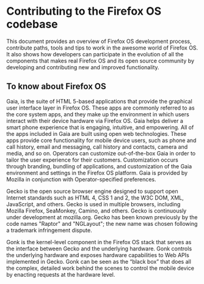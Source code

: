 # Contributing to the Firefox OS codebase

This document provides an overview of Firefox OS development process, contribute paths, tools and tips to work in the awesome world of Firefox OS. It also shows how developers can participate in the evolution of all the components that makes real Firefox OS and its open source community by developing and contributing new and improved functionality. 

## To know about Firefox OS
Gaia, is the suite of HTML 5-based applications that provide the graphical user interface layer in Firefox OS. These apps are commonly referred to as the core system apps, and they make up the environment in which users interact with their device hardware via Firefox OS. Gaia helps deliver a smart phone experience that is engaging, intuitive, and empowering. All of the apps included in Gaia are built using open web technologies. These apps provide core functionality for mobile device users, such as phone and call history, email and messaging, call history and contacts, camera and media, and so on. Operators can customize out-of-the-box Gaia in order to tailor the user experience for their customers. Customization occurs through branding, bundling of applications, and customization of the Gaia environment and settings in the Firefox OS platform. Gaia is provided by Mozilla in conjunction with Operator-specified preferences.

Gecko is the open source browser engine designed to support open Internet standards such as HTML 4, CSS 1 and 2, the W3C DOM, XML, JavaScript, and others. Gecko is used in multiple browsers, including Mozilla Firefox, SeaMonkey, Camino, and others. Gecko is continuously under development at mozilla.org. Gecko has been known previously by the code names "Raptor" and "NGLayout"; the new name was chosen following a trademark infringement dispute.

Gonk is the kernel-level component in the Firefox OS stack that serves as the interface between Gecko and the underlying hardware. Gonk controls the underlying hardware and exposes hardware capabilities to Web APIs implemented in Gecko. Gonk can be seen as the “black box” that does all the complex, detailed work behind the scenes to control the mobile device by enacting requests at the hardware level.